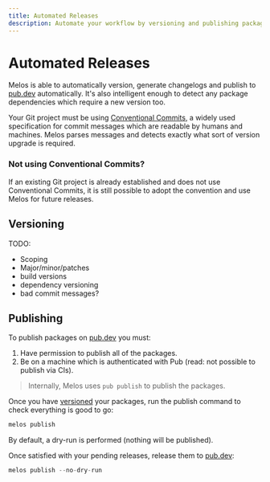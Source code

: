 ```yaml
---
title: Automated Releases
description: Automate your workflow by versioning and publishing packages with Melos and Conventional Commits.
---
```


# Automated Releases

Melos is able to automatically version, generate changelogs and publish to [pub.dev](https://pub.dev)
automatically. It's also intelligent enough to detect any package dependencies which require a new
version too.

Your Git project must be using [Conventional Commits](https://www.conventionalcommits.org/en/v1.0.0/),
a widely used specification for commit messages which are readable by humans and machines. Melos parses
messages and detects exactly what sort of version upgrade is required.

### Not using Conventional Commits?

If an existing Git project is already established and does not use Conventional Commits, it is still
possible to adopt the convention and use Melos for future releases.

## Versioning

TODO:

- Scoping
- Major/minor/patches
- build versions
- dependency versioning
- bad commit messages?

## Publishing

To publish packages on [pub.dev](https://pub.dev) you must:

1. Have permission to publish all of the packages.
2. Be on a machine which is authenticated with Pub (read: not possible to publish via CIs).

> Internally, Melos uses `pub publish` to publish the packages.

Once you have [versioned](#versioning) your packages, run the publish command to check everything is good to go:

```dart
melos publish
```

By default, a dry-run is performed (nothing will be published).

Once satisfied with your pending releases, release them to [pub.dev](https://pub.dev):

```dart
melos publish --no-dry-run
```
